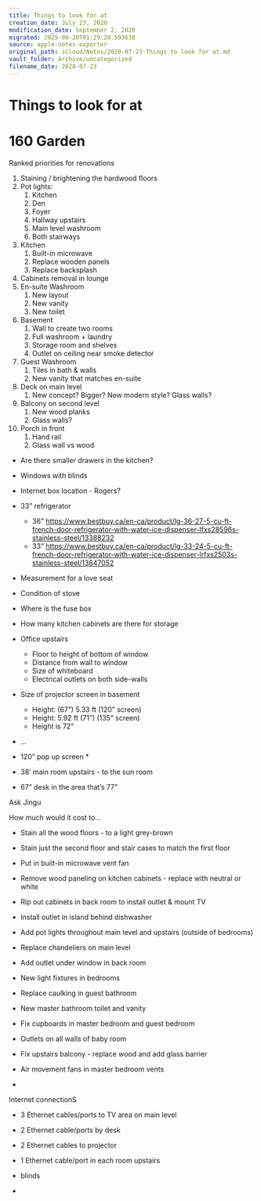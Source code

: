 ```yaml
---
title: Things to look for at
creation_date: July 23, 2020
modification_date: September 2, 2020
migrated: 2025-09-20T01:29:20.593638
source: apple-notes-exporter
original_path: iCloud/Notes/2020-07-23-Things to look for at.md
vault_folder: Archive/uncategorized
filename_date: 2020-07-23
---
```



# Things to look for at 
# 160 Garden

Ranked priorities for renovations
1. Staining / brightening the hardwood floors
2. Pot lights:
	1. Kitchen
	2. Den
	3. Foyer
	4. Hallway upstairs 
	5. Main level washroom 
	6. Both stairways
3. Kitchen 
	1. Built-in microwave
	2. Replace wooden panels
	3. Replace backsplash
4. Cabinets removal in lounge
5. En-suite Washroom 
	1. New layout 
	2. New vanity
	3. New toilet 
6. Basement
	1. Wall to create two rooms
	2. Full washroom + laundry
	3. Storage room and shelves 
	4. Outlet on ceiling near smoke detector  
7. Guest Washroom 
	1. Tiles in bath & walls
	2. New vanity that matches en-suite
8. Deck on main level
	1. New concept? Bigger? New modern style? Glass walls?
9. Balcony on second level
	1. New wood planks 
	2. Glass walls?
10. Porch in front
	1. Hand rail
	2. Glass wall vs wood 

* Are there smaller drawers in the kitchen?
* Windows with blinds
* Internet box location - Rogers?

* 33” refrigerator 
	* 36” https://www.bestbuy.ca/en-ca/product/lg-36-27-5-cu-ft-french-door-refrigerator-with-water-ice-dispenser-lfxs28596s-stainless-steel/13388232
	* 33” https://www.bestbuy.ca/en-ca/product/lg-33-24-5-cu-ft-french-door-refrigerator-with-water-ice-dispenser-lrfxs2503s-stainless-steel/13847052

* Measurement for a love seat
* Condition of stove 
* Where is the fuse box
* How many kitchen cabinets are there for storage 
* Office upstairs
	* Floor to height of bottom of window
	* Distance from wall to window
	* Size of whiteboard 
	* Electrical outlets on both side-walls
* Size of projector screen in basement
	* Height: (67”) 5.33 ft (120” screen)
	* Height: 5.92 ft (71”) (135” screen)
	* Height is 72”
* ...
* 120” pop up screen
	* 

* 38’ main room upstairs - to the sun room 

* 67” desk in the area that’s 77”

Ask Jingu

How much would it cost to…
- Stain all the wood floors - to a light grey-brown
- Stain just the second floor and stair cases to match the first floor
- Put in built-in microwave vent fan
- Remove wood paneling on kitchen cabinets  - replace with neutral or white
- Rip out cabinets in back room to install outlet & mount TV
- Install outlet in island behind dishwasher 
- Add pot lights throughout main level and upstairs (outside of bedrooms)
- Replace chandeliers on main level
- Add outlet under window in back room

- New light fixtures in bedrooms
- Replace caulking in guest bathroom
- New master bathroom toilet and vanity 
- Fix cupboards in master bedroom and guest bedroom 
- Outlets on all walls of baby room
- Fix upstairs balcony - replace wood and add glass barrier
- Air movement fans in master bedroom vents
- 

Internet connectionS
- 3 Ethernet cables/ports to TV area on main level
- 2 Ethernet cable/ports by desk
- 2 Ethernet cables to projector
- 1 Ethernet cable/port in each room upstairs 

- blinds
- 

